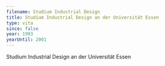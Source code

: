 ```yaml
---
filename: Studium Industrial Design
title: Studium Industrial Design an der Universität Essen
type: vita
since: false
year: 1993
yearUntil: 2001
---
```

Studium Industrial Design an der Universität Essen

